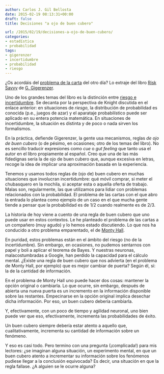 ```yaml
---
author: Carlos J. Gil Bellosta
date: 2015-02-19 08:13:31+00:00
draft: false
title: Decisiones "a ojo de buen cubero"

url: /2015/02/19/decisiones-a-ojo-de-buen-cubero/
categories:
- estadística
- probabilidad
tags:
- gigerenzer
- incertidumbre
- probabilidad
- riesgo
---
```


¿Os acordáis del [problema de la carta](http://www.datanalytics.com/2015/02/17/un-problema-de-cartas/) del otro día? Lo extraje del libro [Risk Savvy](http://www.datanalytics.com/2015/01/08/tres-libros-mas-una-biblioteca-menos/) de [G. Gigerenzer](http://www.datanalytics.com/2014/11/11/un-30-de-probabilidad-de-que-llueva-manana/).

Uno de los grandes temas del libro es la distinción entre [riesgo e incertidumbre](http://www.datanalytics.com/2011/03/11/riesgo-e-incertidumbre/). Se decanta por la perspectiva de Knight discutida en el enlace anterior: en situaciones de _riesgo_, la distribución de probabilidad es conocida (p.e., juegos de azar) y el aparataje probabilístico puede ser aplicado en su entera potencia matemática. En situaciones de incertidumbre, la situación es distinta y de poco o nada sirven los formalismos.

En la práctica, defiende Gigerenzer, la gente usa mecanismos, reglas _de ojo de buen cubero_ (o de pésimo, en ocasiones; otro de los temas del libro). No es sencillo traducir expresiones como _cue_ o _gut feeling_ que tanto usa el autor en el libro propiamente al español. Creo que una de las más fidedignas sería la de ojo de buen cubero que, aunque excesiva en letras, recoge la idea de implicar una aproximación basada en la experiencia.

Tenemos y usamos todos reglas de (ojo de) buen cubero en muchas situaciones que involucran incertidumbre: qué móvil comprar, si meter el chubasquero en la mochila, si aceptar esta o aquella oferta de trabajo. Malas son, regularmente, las que utilizamos para lidiar con problemas relacionados con la probabilidad. El problema de las cartas con el que abro la entrada lo plantea como ejemplo de un caso en el que mucha gente tiende a pensar que la probabilidad es de 1/2 cuando realmente es de 2/3.

La historia de hoy viene a cuento de una regla de buen cubero que uno puede usar en estos contextos. Le he planteado el problema de las cartas a un compañero (muy agudo) y lo hemos estado discutiendo. Lo que nos ha conducido a otro problema emparentado, el de [Monty Hall](http://www.datanalytics.com/2010/06/10/sobre-la-probabilidad-condicionada-y-el-problema-de-monty-hall/).

En puridad, estos problemas están en el ámbito del riesgo (no de la incertidumbre). Sin embargo, en ocasiones, no pudemos sentarnos con papel y boli a aplicar el teorema de Bayes. Y nuestras neuronas, malacostumbradas a Google, han perdido la capacidad para el cálculo mental. ¿Existe una regla de buen cubero que nos advierta (en el problema de Monty Hall, por ejemplo) que es mejor cambiar de puerta? Según él, sí: la de la cantidad de información.

En el problema de Monty Hall uno puede hacer dos cosas: mantener la opción original o cambiarla. Lo que ocurre, sin embargo, después de abierta una nueva puerta es un incremento en la información disponible sobre las restantes. Empecinarse en la opción original implica desechar dicha información. Por eso, un buen cubero debería cambiarla.

Y, efectivamente, con un poco de tiempo y agilidad neuronal, uno bien puede ver que eso, efectivamente, incrementa las probabilidades de éxito.

Un buen cubero siempre debería estar atento a aquello que, cualitativamente, incrementa su cantidad de información sobre un fenómeno.

Y eso es casi todo. Pero termino con una pregunta (¡complicada!) para mis lectores: ¿se imaginan alguna situación, un experimento mental, en que un buen cubero atento a incrementar su información sobre los fenómenos pudiese llegar a la conclusión equivocada? Es decir, una situación en que la regla fallase. ¿A alguien se le ocurre alguna?
